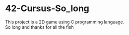 # 42-Cursus-So_long
This project is a 2D game using C programming language.<br>
So long and thanks for all the fish
